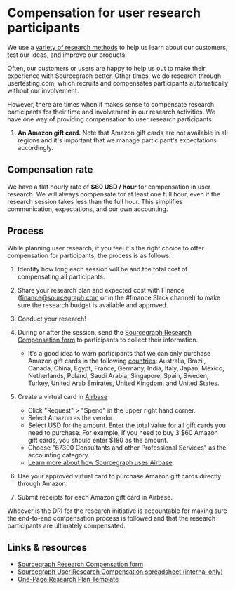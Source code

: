 # Compensation for user research participants

We use a [variety of research methods](../../design/research/index.md) to help us learn about our customers, test our ideas, and improve our products.

Often, our customers or users are happy to help us out to make their experience with Sourcegraph better. Other times, we do research through usertesting.com, which recruits and compensates participants automatically without our involvement.

However, there are times when it makes sense to compensate research participants for their time and involvement in our research activities. We have one way of providing compensation to user research participants:

1. **An Amazon gift card.** Note that Amazon gift cards are not available in all regions and it's important that we manage participant's expectations accordingly.

## Compensation rate

We have a flat hourly rate of **$60 USD / hour** for compensation in user research. We will always compensate for at least one full hour, even if the research session takes less than the full hour. This simplifies communication, expectations, and our own accounting.

## Process

While planning user research, if you feel it's the right choice to offer compensation for participants, the process is as follows:

1. Identify how long each session will be and the total cost of compensating all participants.
2. Share your research plan and expected cost with Finance ([finance@sourcegraph.com](mailto:finance@sourcegraph.com) or in the #finance Slack channel) to make sure the research budget is available and approved.
3. Conduct your research!
4. During or after the session, send the [Sourcegraph Research Compensation form](https://forms.gle/NejoccZTfPAATtg77) to participants to collect their information.

   - It's a good idea to warn participants that we can only purchase Amazon gift cards in the following [countries](https://www.amazon.com/customer-preferences/country?ie=UTF8&preferencesReturnUrl=%2Fgp%2Fhelp%2Fcustomer%2Fdisplay.html%3FnodeId%3D201248840&ref_=navm_footer_icp_cp): Australia, Brazil, Canada, China, Egypt, France, Germany, India, Italy, Japan, Mexico, Netherlands, Poland, Saudi Arabia, Singapore, Spain, Sweden, Turkey, United Arab Emirates, United Kingdom, and United States.

5. Create a virtual card in [Airbase](https://dashboard.airbase.io/home)

   - Click "Request" > "Spend" in the upper right hand corner.
   - Select Amazon as the vendor.
   - Select USD for the amount. Enter the total value for all gift cards you need to purchase. For example, if you need to buy 3 $60 Amazon gift cards, you should enter $180 as the amount.
   - Choose "67300 Consultants and other Professional Services" as the accounting category.
   - [Learn more about how Sourcegraph uses Airbase](../../../finance/process/payables.md).

6. Use your approved virtual card to purchase Amazon gift cards directly through Amazon.
7. Submit receipts for each Amazon gift card in Airbase.

Whoever is the DRI for the research initiative is accountable for making sure the end-to-end compensation process is followed and that the research participants are ultimately compensated.

## Links & resources

- [Sourcegraph Research Compensation form](https://forms.gle/NejoccZTfPAATtg77)
- [Sourcegraph User Research Compensation spreadsheet (internal only)](https://docs.google.com/spreadsheets/d/1lQDF8_1XX372FhSE8gsE_XstpGPXrJl5ZhkBanc8dgQ/edit#gid=1160735453)
- [One-Page Research Plan Template](https://docs.google.com/document/d/1frKMZIT3rPjsvT5w5rkUahR7KiZA8KWTOjAlqIWKnP0/edit#)